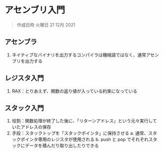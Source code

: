 # アセンブリ入門

> 作成日時 火曜日 21 12月 2021

## アセンブラ

1. ネイティブなバイナリを出力するコンパイラは機械語ではなく、通常アセンブリを出力する

## レジスタ入門

1. RAX：とりあえず、関数の返り値が入っている約束になっている

## スタック入門

1. 役割：関数処理が終了した後に、「リターンアドレス」という元々実行していたアドレスの保存
2. 手段：スタックトップを「スタックポインタ」に保持させる
  a. 通常、スタックポインタ専用のレジスタが使用される
  b. push と pop でそれぞれスタックにデータを積んだり取り出したりできる
